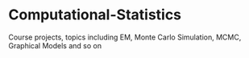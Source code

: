 # Computational-Statistics
Course projects, topics including EM, Monte Carlo Simulation, MCMC, Graphical Models and so on
